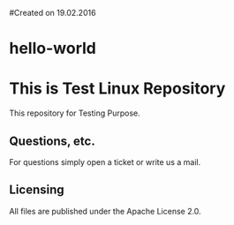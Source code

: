#Created on 19.02.2016

# hello-world

# This is Test Linux Repository

This repository for Testing Purpose.

## Questions, etc.

For questions simply open a ticket or write us a mail.

## Licensing

All files are published under the Apache License 2.0.

